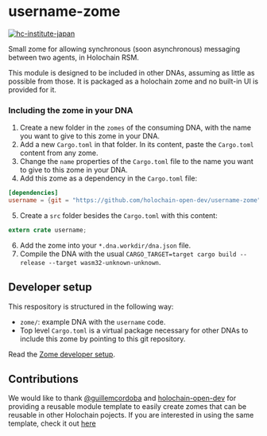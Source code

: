 # username-zome

[![hc-institute-japan](https://circleci.com/gh/holochain-open-dev/username-zome.svg?style=svg)](https://circleci.com/gh/holochain-open-dev/username-zome)

Small zome for allowing synchronous (soon asynchronous) messaging between two agents, in Holochain RSM.


This module is designed to be included in other DNAs, assuming as little as possible from those. It is packaged as a holochain zome and no built-in UI is provided for it.
  
### Including the zome in your DNA

1. Create a new folder in the `zomes` of the consuming DNA, with the name you want to give to this zome in your DNA.
2. Add a new `Cargo.toml` in that folder. In its content, paste the `Cargo.toml` content from any zome.
3. Change the `name` properties of the `Cargo.toml` file to the name you want to give to this zome in your DNA.
4. Add this zome as a dependency in the `Cargo.toml` file:
```toml
[dependencies]
username = {git = "https://github.com/holochain-open-dev/username-zome", package = "username"}
```
5. Create a `src` folder besides the `Cargo.toml` with this content:
```rust
extern crate username;
```
6. Add the zome into your `*.dna.workdir/dna.json` file.
7. Compile the DNA with the usual `CARGO_TARGET=target cargo build --release --target wasm32-unknown-unknown`.

## Developer setup

This respository is structured in the following way:

- `zome/`: example DNA with the `username` code.
- Top level `Cargo.toml` is a virtual package necessary for other DNAs to include this zome by pointing to this git repository.

Read the [Zome developer setup](/zome/README.md).

## Contributions
We would like to thank [@guillemcordoba](https://github.com/guillemcordoba) and [holochain-open-dev](https://github.com/holochain-open-dev) for providing a reusable module template to easily create zomes that can be reusable in other Holochain pojects. If you are interested in using the same template, check it out [here](https://github.com/holochain-open-dev/reusable-module-template)
